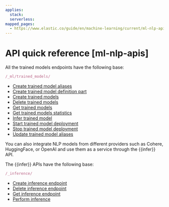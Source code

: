 ```yaml
---
applies:
  stack:
  serverless:
mapped_pages:
  - https://www.elastic.co/guide/en/machine-learning/current/ml-nlp-apis.html
---
```


# API quick reference [ml-nlp-apis]

All the trained models endpoints have the following base:

```js
/_ml/trained_models/
```

* [Create trained model aliases](https://www.elastic.co/guide/en/elasticsearch/reference/current/put-trained-models-aliases.html)
* [Create trained model definition part](https://www.elastic.co/guide/en/elasticsearch/reference/current/put-trained-model-definition-part.html)
* [Create trained models](https://www.elastic.co/guide/en/elasticsearch/reference/current/put-trained-models.html)
* [Delete trained models](https://www.elastic.co/guide/en/elasticsearch/reference/current/delete-trained-models.html)
* [Get trained models](https://www.elastic.co/guide/en/elasticsearch/reference/current/get-trained-models.html)
* [Get trained models statistics](https://www.elastic.co/guide/en/elasticsearch/reference/current/get-trained-models-stats.html)
* [Infer trained model](https://www.elastic.co/guide/en/elasticsearch/reference/current/infer-trained-model.html)
* [Start trained model deployment](https://www.elastic.co/guide/en/elasticsearch/reference/current/start-trained-model-deployment.html)
* [Stop trained model deployment](https://www.elastic.co/guide/en/elasticsearch/reference/current/stop-trained-model-deployment.html)
* [Update trained model aliases](https://www.elastic.co/guide/en/elasticsearch/reference/current/put-trained-models-aliases.html)

You can also integrate NLP models from different providers such as Cohere, HuggingFace, or OpenAI and use them as a service through the {{infer}} API.

The {{infer}} APIs have the following base:

```js
/_inference/
```

* [Create inference endpoint](https://www.elastic.co/guide/en/elasticsearch/reference/current/put-inference-api.html)
* [Delete inference endpoint](https://www.elastic.co/guide/en/elasticsearch/reference/current/delete-inference-api.html)
* [Get inference endpoint](https://www.elastic.co/guide/en/elasticsearch/reference/current/get-inference-api.html)
* [Perform inference](https://www.elastic.co/guide/en/elasticsearch/reference/current/post-inference-api.html)
